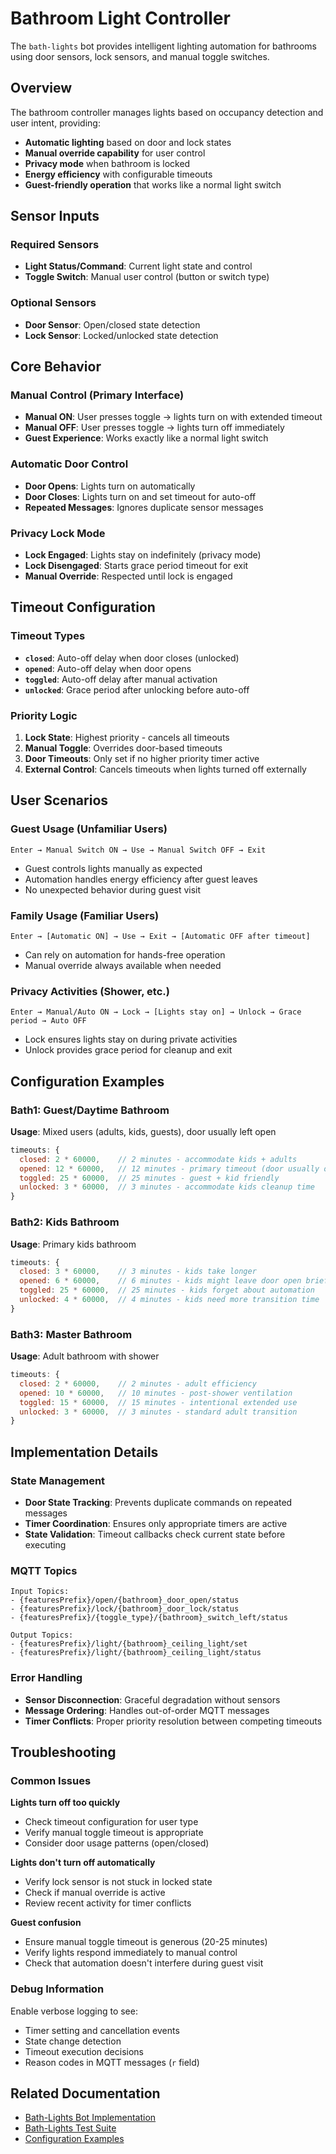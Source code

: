# Bathroom Light Controller

The `bath-lights` bot provides intelligent lighting automation for bathrooms using door sensors, lock sensors, and manual toggle switches.

## Overview

The bathroom controller manages lights based on occupancy detection and user intent, providing:
- **Automatic lighting** based on door and lock states
- **Manual override capability** for user control
- **Privacy mode** when bathroom is locked
- **Energy efficiency** with configurable timeouts
- **Guest-friendly operation** that works like a normal light switch

## Sensor Inputs

### Required Sensors
- **Light Status/Command**: Current light state and control
- **Toggle Switch**: Manual user control (button or switch type)

### Optional Sensors  
- **Door Sensor**: Open/closed state detection
- **Lock Sensor**: Locked/unlocked state detection

## Core Behavior

### Manual Control (Primary Interface)
- **Manual ON**: User presses toggle → lights turn on with extended timeout
- **Manual OFF**: User presses toggle → lights turn off immediately
- **Guest Experience**: Works exactly like a normal light switch

### Automatic Door Control
- **Door Opens**: Lights turn on automatically
- **Door Closes**: Lights turn on and set timeout for auto-off
- **Repeated Messages**: Ignores duplicate sensor messages

### Privacy Lock Mode
- **Lock Engaged**: Lights stay on indefinitely (privacy mode)
- **Lock Disengaged**: Starts grace period timeout for exit
- **Manual Override**: Respected until lock is engaged

## Timeout Configuration

### Timeout Types
- **`closed`**: Auto-off delay when door closes (unlocked)
- **`opened`**: Auto-off delay when door opens  
- **`toggled`**: Auto-off delay after manual activation
- **`unlocked`**: Grace period after unlocking before auto-off

### Priority Logic
1. **Lock State**: Highest priority - cancels all timeouts
2. **Manual Toggle**: Overrides door-based timeouts
3. **Door Timeouts**: Only set if no higher priority timer active
4. **External Control**: Cancels timeouts when lights turned off externally

## User Scenarios

### Guest Usage (Unfamiliar Users)
```
Enter → Manual Switch ON → Use → Manual Switch OFF → Exit
```
- Guest controls lights manually as expected
- Automation handles energy efficiency after guest leaves
- No unexpected behavior during guest visit

### Family Usage (Familiar Users)
```
Enter → [Automatic ON] → Use → Exit → [Automatic OFF after timeout]
```
- Can rely on automation for hands-free operation
- Manual override always available when needed

### Privacy Activities (Shower, etc.)
```
Enter → Manual/Auto ON → Lock → [Lights stay on] → Unlock → Grace period → Auto OFF
```
- Lock ensures lights stay on during private activities
- Unlock provides grace period for cleanup and exit

## Configuration Examples

### Bath1: Guest/Daytime Bathroom
**Usage**: Mixed users (adults, kids, guests), door usually left open
```javascript
timeouts: {
  closed: 2 * 60000,    // 2 minutes - accommodate kids + adults
  opened: 12 * 60000,   // 12 minutes - primary timeout (door usually open)
  toggled: 25 * 60000,  // 25 minutes - guest + kid friendly
  unlocked: 3 * 60000,  // 3 minutes - accommodate kids cleanup time
}
```

### Bath2: Kids Bathroom  
**Usage**: Primary kids bathroom
```javascript
timeouts: {
  closed: 3 * 60000,    // 3 minutes - kids take longer
  opened: 6 * 60000,    // 6 minutes - kids might leave door open briefly
  toggled: 25 * 60000,  // 25 minutes - kids forget about automation
  unlocked: 4 * 60000,  // 4 minutes - kids need more transition time
}
```

### Bath3: Master Bathroom
**Usage**: Adult bathroom with shower
```javascript
timeouts: {
  closed: 2 * 60000,    // 2 minutes - adult efficiency
  opened: 10 * 60000,   // 10 minutes - post-shower ventilation
  toggled: 15 * 60000,  // 15 minutes - intentional extended use
  unlocked: 3 * 60000,  // 3 minutes - standard adult transition
}
```

## Implementation Details

### State Management
- **Door State Tracking**: Prevents duplicate commands on repeated messages
- **Timer Coordination**: Ensures only appropriate timers are active
- **State Validation**: Timeout callbacks check current state before executing

### MQTT Topics
```
Input Topics:
- {featuresPrefix}/open/{bathroom}_door_open/status
- {featuresPrefix}/lock/{bathroom}_door_lock/status  
- {featuresPrefix}/{toggle_type}/{bathroom}_switch_left/status

Output Topics:
- {featuresPrefix}/light/{bathroom}_ceiling_light/set
- {featuresPrefix}/light/{bathroom}_ceiling_light/status
```

### Error Handling
- **Sensor Disconnection**: Graceful degradation without sensors
- **Message Ordering**: Handles out-of-order MQTT messages
- **Timer Conflicts**: Proper priority resolution between competing timeouts

## Troubleshooting

### Common Issues

**Lights turn off too quickly**
- Check timeout configuration for user type
- Verify manual toggle timeout is appropriate
- Consider door usage patterns (open/closed)

**Lights don't turn off automatically**  
- Verify lock sensor is not stuck in locked state
- Check if manual override is active
- Review recent activity for timer conflicts

**Guest confusion**
- Ensure manual toggle timeout is generous (20-25 minutes)
- Verify lights respond immediately to manual control
- Check that automation doesn't interfere during guest visit

### Debug Information
Enable verbose logging to see:
- Timer setting and cancellation events
- State change detection
- Timeout execution decisions
- Reason codes in MQTT messages (`r` field)

## Related Documentation
- [Bath-Lights Bot Implementation](../bots/bath-lights.js)
- [Bath-Lights Test Suite](../bots/bath-lights.test.js)
- [Configuration Examples](../../config/automations/config.js)